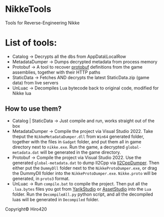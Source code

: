 # NikkeTools
Tools for Reverse-Engineering Nikke

# List of tools:
- Catalog -> Decrypts all the dbs from AppData\\LocalRow
- MetadataDumper -> Dumps decrypted metadata from process memory
- Protobuf -> A tool to recover [protobuf](https://protobuf.dev/) definitions from the game assemblies, together with their HTTP paths
- StaticData -> Fetches AND decrypts the latest StaticData.zip (game data) from live servers
- UnLuac -> Decompiles Lua bytecode back to original code, modified for Nikke lua

## How to use them?
- Catalog | StaticData -> Just compile and run, works straight out of the box
- MetadataDumper -> Compile the project via Visual Studio 2022. Take theput the `NikkeMetadataDumper.dll` from `Win64` generated folder, together with the files in `Gadget` folder, and put them all in game directory next to `nikke.exe`. Run the game, a decrypted `global-metadata.dat` will be generated in the game directory.
- Protobuf -> Compile the project via Visual Studio 2022. Use the generated `global-metadata.dat` to dump Il2Cpp via 
[Il2CppDumper](https://github.com/Perfare/Il2CppDumper). Then either put the `DummyDll` folder next to the `NikkeProtoDumper.exe`, or drag the DummyDll folder into the `NikkeProtoDumper.exe`. `Nikke.proto` will be generated, in `proto3` format.
- UnLuac -> Run `compile.bat` to compile the project. Then put all the `.lua.bytes` files you got from [YarikStudio](https://github.com/yarik0chka/YarikStudio) or [AssetStudio](https://github.com/RazTools/Studio) into the `Lua` folder. Run the `DecompileAll.py` python script, and all the decompiled luas will be generated in `Decompiled` folder.

Copyright© Hiro420
